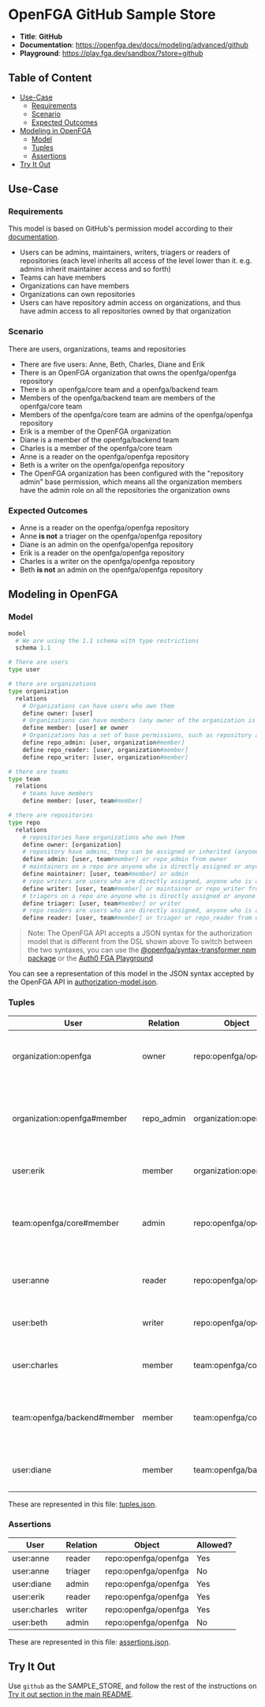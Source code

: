 # OpenFGA GitHub Sample Store

* **Title**: **GitHub** 
* **Documentation**: https://openfga.dev/docs/modeling/advanced/github
* **Playground**: https://play.fga.dev/sandbox/?store=github

## Table of Content
- [Use-Case](#use-case)
  - [Requirements](#requirements)
  - [Scenario](#scenario)
  - [Expected Outcomes](#expected-outcomes)
- [Modeling in OpenFGA](#modeling-in-openfga)
  - [Model](#model)
  - [Tuples](#tuples)
  - [Assertions](#assertions)
- [Try It Out](#try-it-out)

## Use-Case

### Requirements

This model is based on GitHub's permission model according to their [documentation](https://docs.github.com/en/organizations/managing-access-to-your-organizations-repositories/repository-roles-for-an-organization#repository-roles-for-organizations).

* Users can be admins, maintainers, writers, triagers or readers of repositories (each level inherits all access of the level lower than it. e.g. admins inherit maintainer access and so forth)
* Teams can have members
* Organizations can have members
* Organizations can own repositories
* Users can have repository admin access on organizations, and thus have admin access to all repositories owned by that organization

### Scenario

There are users, organizations, teams and repositories

- There are five users: Anne, Beth, Charles, Diane and Erik
- There is an OpenFGA organization that owns the openfga/openfga repository
- There is an openfga/core team and a openfga/backend team
- Members of the openfga/backend team are members of the openfga/core team
- Members of the openfga/core team are admins of the openfga/openfga repository
- Erik is a member of the OpenFGA organization
- Diane is a member of the openfga/backend team
- Charles is a member of the openfga/core team
- Anne is a reader on the openfga/openfga repository
- Beth is a writer on the openfga/openfga repository
- The OpenFGA organization has been configured with the "repository admin" base permission, which means all the organization members have the admin role on all the repositories the organization owns 

### Expected Outcomes

- Anne is a reader on the openfga/openfga repository
- Anne **is not** a triager on the openfga/openfga repository
- Diane is an admin on the openfga/openfga repository
- Erik is a reader on the openfga/openfga repository
- Charles is a writer on the openfga/openfga repository
- Beth **is not** an admin on the openfga/openfga repository

## Modeling in OpenFGA

### Model

```python
model
  # We are using the 1.1 schema with type restrictions
  schema 1.1

# There are users
type user

# there are organizations
type organization
  relations
    # Organizations can have users who own them
    define owner: [user]
    # Organizations can have members (any owner of the organization is automatically a member)
    define member: [user] or owner
    # Organizations has a set of base permissions, such as repository admin, writer and reader
    define repo_admin: [user, organization#member]
    define repo_reader: [user, organization#member]
    define repo_writer: [user, organization#member]

# there are teams
type team
  relations
    # teams have members
    define member: [user, team#member]

# there are repositories
type repo
  relations
    # repositories have organizations who own them
    define owner: [organization]
    # repository have admins, they can be assigned or inherited (anyone who has the repository admin role on the owner organization is an owner on the repo)
    define admin: [user, team#member] or repo_admin from owner
    # maintainers on a repo are anyone who is directly assigned or anyone who is an owner on the repo
    define maintainer: [user, team#member] or admin
    # repo writers are users who are directly assigned, anyone who is a maintainer or anyone who has the repository writer role on the owner organization
    define writer: [user, team#member] or maintainer or repo_writer from owner
    # triagers on a repo are anyone who is directly assigned or anyone who is a writer on the repo
    define triager: [user, team#member] or writer
    # repo readers are users who are directly assigned, anyone who is a triager or anyone who has the repository reader role on the owner organization
    define reader: [user, team#member] or triager or repo_reader from owner
```

> Note: The OpenFGA API accepts a JSON syntax for the authorization model that is different from the DSL shown above
>       To switch between the two syntaxes, you can use the [@openfga/syntax-transformer npm package](https://www.npmjs.com/package/@openfga/syntax-transformer) or the [Auth0 FGA Playground](https://play.fga.dev)

You can see a representation of this model in the JSON syntax accepted by the OpenFGA API in [authorization-model.json](./authorization-model.json).

### Tuples

| User                        | Relation   | Object               | Description                                                                                     |
|-----------------------------|------------|----------------------|-------------------------------------------------------------------------------------------------|
| organization:openfga        | owner      | repo:openfga/openfga | The OpenFGA organization is the owner of the openfga/openfga repository                         |
| organization:openfga#member | repo_admin | organization:openfga | Members of the OpenFGA organization have a repository admin base permission on the organization |
| user:erik                   | member     | organization:openfga | Erik is a member of the OpenFGA organization                                                    |
| team:openfga/core#member    | admin      | repo:openfga/openfga | The openfga/core team members are admins on the openfga/openfga repository                      |
| user:anne                   | reader     | repo:openfga/openfga | Anne is a reader on the openfga/openfga repository                                              |
| user:beth                   | writer     | repo:openfga/openfga | Beth is a writer on the openfga/openfga repository                                              |
| user:charles                | member     | team:openfga/core    | Charles is a member of the openfga/core team                                                    |
| team:openfga/backend#member | member     | team:openfga/core    | Members of the openfga/backend team are members of the openfga/core team                        |
| user:diane                  | member     | team:openfga/backend | Diane is a member of the openfga/backend team                                                   |

These are represented in this file: [tuples.json](./tuples.json).

### Assertions

| User         | Relation | Object               | Allowed? |
|--------------|----------|----------------------|----------|
| user:anne    | reader   | repo:openfga/openfga | Yes      |
| user:anne    | triager  | repo:openfga/openfga | No       |
| user:diane   | admin    | repo:openfga/openfga | Yes      |
| user:erik    | reader   | repo:openfga/openfga | Yes      |
| user:charles | writer   | repo:openfga/openfga | Yes      |
| user:beth    | admin    | repo:openfga/openfga | No       |

These are represented in this file: [assertions.json](./assertions.json).

## Try It Out

Use `github` as the SAMPLE_STORE, and follow the rest of the instructions on [Try it out section in the main README](https://github.com/openfga/sample-stores#try-it-out).
